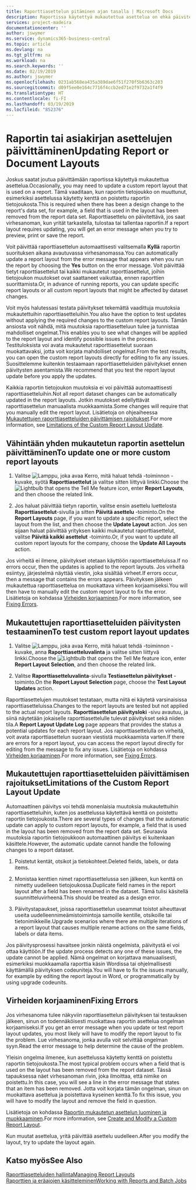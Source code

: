 ```yaml
---
title: Raporttiasettelun pitäminen ajan tasalla | Microsoft Docs
description: Raportissa käytettyä mukautettua asettelua on ehkä päivitettävä. Tämä vaaditaan, kun raportin tietojoukko on muuttunut, esimerkiksi asettelussa käytetty kenttä on poistettu raportin tietojoukosta.
services: project-madeira
documentationcenter: ''
author: jswymer
ms.service: dynamics365-business-central
ms.topic: article
ms.devlang: na
ms.tgt_pltfrm: na
ms.workload: na
ms.search.keywords: ''
ms.date: 02/19/2019
ms.author: jswymer
ms.openlocfilehash: 0231ab568ea435a389dae6f51f270f5b6363c203
ms.sourcegitcommit: d09f5ee0e164c7716f4ccb2ed71e2f9732a1f4f9
ms.translationtype: HT
ms.contentlocale: fi-FI
ms.lasthandoff: 03/19/2019
ms.locfileid: "852376"
---
```

# <a name="updating-report-or-document-layouts"></a><span data-ttu-id="3f450-104">Raportin tai asiakirjan asettelujen päivittäminen</span><span class="sxs-lookup"><span data-stu-id="3f450-104">Updating Report or Document Layouts</span></span>
<span data-ttu-id="3f450-105">Joskus saatat joutua päivittämään raportissa käytettyä mukautettua asettelua.</span><span class="sxs-lookup"><span data-stu-id="3f450-105">Occasionally, you may need to update a custom report layout that is used on a report.</span></span> <span data-ttu-id="3f450-106">Tämä vaaditaan, kun raportin tietojoukko on muuttunut, esimerkiksi asettelussa käytetty kenttä on poistettu raportin tietojoukosta.</span><span class="sxs-lookup"><span data-stu-id="3f450-106">This is required when there has been a design change to the report's data set, for example, a field that is used in the layout has been removed from the report data set.</span></span> <span data-ttu-id="3f450-107">Raporttiasettelu on päivitettävä, jos saat virhesanoman, kun yrität tarkastella, tulostaa tai tallentaa raportin.</span><span class="sxs-lookup"><span data-stu-id="3f450-107">If a report layout requires updating, you will get an error message when you try to preview, print or save the report.</span></span>  

<span data-ttu-id="3f450-108">Voit päivittää raporttiasettelun automaattisesti valitsemalla **Kyllä** raportin suorituksen aikana avautuvassa virhesanomassa.</span><span class="sxs-lookup"><span data-stu-id="3f450-108">You can automatically update a report layout from the error message that appears when you run the report by choosing the **Yes** button on the error message.</span></span> <span data-ttu-id="3f450-109">Voit päivittää tietyt raporttiasettelut tai kaikki mukautetut raporttiasettelut, joihin tietojoukon muutokset ovat saattaneet vaikuttaa, ennen raporttien suorittamista.</span><span class="sxs-lookup"><span data-stu-id="3f450-109">Or, in advance of running reports, you can update specific report layouts or all custom report layouts that might be affected by dataset changes.</span></span>  

<span data-ttu-id="3f450-110">Voit myös halutessasi testata päivitykset tekemättä vaadittuja muutoksia mukautettuihin raporttiasetteluihin.</span><span class="sxs-lookup"><span data-stu-id="3f450-110">You also have the option to test updates without applying the required changes to the custom report layouts.</span></span> <span data-ttu-id="3f450-111">Tämän ansiosta voit nähdä, mitä muutoksia raporttiasetteluun tulee ja tunnistaa mahdolliset ongelmat.</span><span class="sxs-lookup"><span data-stu-id="3f450-111">This enables you to see what changes will be applied to the report layout and identify possible issues in the process.</span></span> <span data-ttu-id="3f450-112">Testituloksista voi avata mukautetut raporttiasettelut suoraan muokattavaksi, jotta voit korjata mahdolliset ongelmat.</span><span class="sxs-lookup"><span data-stu-id="3f450-112">From the test results, you can open the custom report layouts directly for editing to fix any issues.</span></span> <span data-ttu-id="3f450-113">Suosittelemme kuitenkin testaamaan raporttiasetteluiden päivitykset ennen päivitysten asentamista.</span><span class="sxs-lookup"><span data-stu-id="3f450-113">We recommend that you test the report layout update before you apply the updates.</span></span>  

<span data-ttu-id="3f450-114">Kaikkia raportin tietojoukon muutoksia ei voi päivittää automaattisesti raporttiasetteluihin.</span><span class="sxs-lookup"><span data-stu-id="3f450-114">Not all report dataset changes can be automatically updated in the report layouts.</span></span> <span data-ttu-id="3f450-115">Jotkin muutokset edellyttävät raporttiasettelun manuaalista muokkaamista.</span><span class="sxs-lookup"><span data-stu-id="3f450-115">Some changes will require that you manually edit the report layout.</span></span> <span data-ttu-id="3f450-116">Lisätietoja on ohjeaiheessa [Mukautettujen raporttiasetteluiden päivittämisen rajoitukset](ui-update-report-layouts.md#UpdateLimitations).</span><span class="sxs-lookup"><span data-stu-id="3f450-116">For more information, see [Limitations of the Custom Report Layout Update](ui-update-report-layouts.md#UpdateLimitations).</span></span>  

## <a name="to-update-one-or-more-custom-report-layouts"></a><span data-ttu-id="3f450-117">Vähintään yhden mukautetun raportin asettelun päivittäminen</span><span class="sxs-lookup"><span data-stu-id="3f450-117">To update one or more custom report layouts</span></span>  

1.  <span data-ttu-id="3f450-118">Valitse ![Lamppu, joka avaa Kerro, mitä haluat tehdä -toiminnon](media/ui-search/search_small.png "Kerro, mitä haluat tehdä") -kuvake, syötä **Raporttiasettelut** ja valitse sitten liittyvä linkki.</span><span class="sxs-lookup"><span data-stu-id="3f450-118">Choose the ![Lightbulb that opens the Tell Me feature](media/ui-search/search_small.png "Tell me what you want to do") icon, enter **Report Layouts**, and then choose the related link.</span></span>  

2.  <span data-ttu-id="3f450-119">Jos haluat päivittää tietyn raportin, valitse ensin asettelu luettelosta **Raporttiasettelut**-sivulla ja sitten **Päivitä asettelu** -toiminto.</span><span class="sxs-lookup"><span data-stu-id="3f450-119">On the **Report Layouts** page, if you want to update a specific report, select the layout from the list, and then choose the **Update Layout** action.</span></span> <span data-ttu-id="3f450-120">Jos sen sijaan haluat päivittää yrityksen kaikki mukautetut raporttiasettelut, valitse **Päivitä kaikki asettelut** -toiminto.</span><span class="sxs-lookup"><span data-stu-id="3f450-120">Or, if you want to update all custom report layouts for the company, choose the **Update All Layouts** action.</span></span>  

<span data-ttu-id="3f450-121">Jos virheitä ei ilmene, päivitykset otetaan käyttöön raporttiasetteluissa.</span><span class="sxs-lookup"><span data-stu-id="3f450-121">If no errors occur, then the updates is applied to the report layouts.</span></span> <span data-ttu-id="3f450-122">Jos virheitä esiintyy, järjestelmä näyttää viestin, joka sisältää virheet.</span><span class="sxs-lookup"><span data-stu-id="3f450-122">If errors occur, then a message that contains the errors appears.</span></span> <span data-ttu-id="3f450-123">Päivityksen jälkeen mukautettua raporttiasettelua on muokattava virheen korjaamiseksi.</span><span class="sxs-lookup"><span data-stu-id="3f450-123">You will then have to manually edit the custom report layout to fix the error.</span></span> <span data-ttu-id="3f450-124">Lisätietoja on kohdassa [Virheiden korjaaminen](ui-update-report-layouts.md#FixErrors).</span><span class="sxs-lookup"><span data-stu-id="3f450-124">For more information, see [Fixing Errors](ui-update-report-layouts.md#FixErrors).</span></span>  

## <a name="to-test-custom-report-layout-updates"></a><span data-ttu-id="3f450-125">Mukautettujen raporttiasetteluiden päivitysten testaaminen</span><span class="sxs-lookup"><span data-stu-id="3f450-125">To test custom report layout updates</span></span>  

1.  <span data-ttu-id="3f450-126">Valitse ![Lamppu, joka avaa Kerro, mitä haluat tehdä -toiminnon](media/ui-search/search_small.png "Kerro, mitä haluat tehdä") -kuvake, anna **Raporttiasetteluvalinta** ja valitse sitten liittyvä linkki.</span><span class="sxs-lookup"><span data-stu-id="3f450-126">Choose the ![Lightbulb that opens the Tell Me feature](media/ui-search/search_small.png "Tell me what you want to do") icon, enter **Report Layout Selection**, and then choose the related link.</span></span>  

2.  <span data-ttu-id="3f450-127">Valitse **Raporttiasetteluvalinta**-sivulla **Testiasettelun päivitykset** -toiminto.</span><span class="sxs-lookup"><span data-stu-id="3f450-127">On the **Report Layout Selection** page, choose the **Test Layout Updates** action.</span></span>  

 <span data-ttu-id="3f450-128">Raporttiasettelujen muutokset testataan, mutta niitä ei käytetä varsinaisissa raporttiasetteluissa.</span><span class="sxs-lookup"><span data-stu-id="3f450-128">Changes to the report layouts are tested but not applied to the actual report layouts.</span></span> <span data-ttu-id="3f450-129">**Raporttiasettelun päivitysloki** -sivu avautuu, ja siinä näytetään jokaiselle raporttiasettelulle tulevat päivitykset sekä niiden tila.</span><span class="sxs-lookup"><span data-stu-id="3f450-129">A **Report Layout Update Log** page appears that provides the status a potential updates for each report layout.</span></span> <span data-ttu-id="3f450-130">Jos raporttiasettelulla on virheitä, voit avata raporttiasettelun suoraan viestistä muokkaamista varten.</span><span class="sxs-lookup"><span data-stu-id="3f450-130">If there are errors for a report layout, you can access the report layout directly for editing from the message to fix any issues.</span></span> <span data-ttu-id="3f450-131">Lisätietoja on kohdassa [Virheiden korjaaminen](ui-update-report-layouts.md#FixErrors).</span><span class="sxs-lookup"><span data-stu-id="3f450-131">For more information, see [Fixing Errors](ui-update-report-layouts.md#FixErrors).</span></span>  

##  <a name="UpdateLimitations"></a> <span data-ttu-id="3f450-132">Mukautettujen raporttiasetteluiden päivittämisen rajoitukset</span><span class="sxs-lookup"><span data-stu-id="3f450-132">Limitations of the Custom Report Layout Update</span></span>  
 <span data-ttu-id="3f450-133">Automaattinen päivitys voi tehdä monenlaisia muutoksia mukautettuihin raporttiasetteluihin, kuten jos asettelussa käytettävä kenttä on poistettu raportin tietojoukosta.</span><span class="sxs-lookup"><span data-stu-id="3f450-133">There are several types of changes that the automatic update can apply to custom report layouts, for example, a field that is used in the layout has been removed from the report data set.</span></span> <span data-ttu-id="3f450-134">Seuraavia muutoksia raportin tietojoukkoon automaattinen päivitys ei kuitenkaan käsittele.</span><span class="sxs-lookup"><span data-stu-id="3f450-134">However, the automatic update cannot handle the following changes to a report dataset.</span></span>  

1.  <span data-ttu-id="3f450-135">Poistetut kentät, otsikot ja tietokohteet.</span><span class="sxs-lookup"><span data-stu-id="3f450-135">Deleted fields, labels, or data items.</span></span>  

2.  <span data-ttu-id="3f450-136">Monistaa kenttien nimet raporttiasettelussa sen jälkeen, kun kenttä on nimetty uudelleen tietojoukossa.</span><span class="sxs-lookup"><span data-stu-id="3f450-136">Duplicate field names in the report layout after a field has been renamed in the dataset.</span></span> <span data-ttu-id="3f450-137">Tämä tulisi käsitellä suunnitteluvirheenä.</span><span class="sxs-lookup"><span data-stu-id="3f450-137">This should be treated as a design error.</span></span>  

3.  <span data-ttu-id="3f450-138">Päivitystapaukset, joissa raporttiasettelun useammat toistot aiheuttavat useita uudelleennimeämistoimintoja samoille kentille, otsikoille tai tietonimikkeille.</span><span class="sxs-lookup"><span data-stu-id="3f450-138">Upgrade scenarios where there are multiple iterations of a report layout that causes multiple rename actions on the same fields, labels or data items.</span></span>  

 <span data-ttu-id="3f450-139">Jos päivitysprosessi havaitsee jonkin näistä ongelmista, päivitystä ei voi ottaa käyttöön.</span><span class="sxs-lookup"><span data-stu-id="3f450-139">If the update process detects any one of these issues, the update cannot be applied.</span></span> <span data-ttu-id="3f450-140">Nämä ongelmat on korjattava manuaalisesti, esimerkiksi muokkaamalla raporttia käsin Wordissa tai ohjelmallisesti käyttämällä päivityksen codeuniteja.</span><span class="sxs-lookup"><span data-stu-id="3f450-140">You will have to fix the issues manually, for example by editing the report layout in Word, or programmatically by using upgrade codeunits.</span></span>  

##  <a name="FixErrors"></a> <span data-ttu-id="3f450-141">Virheiden korjaaminen</span><span class="sxs-lookup"><span data-stu-id="3f450-141">Fixing Errors</span></span>  
 <span data-ttu-id="3f450-142">Jos virhesanoma tulee näkyviin raporttiasettelun päivityksen tai testauksen jälkeen, sinun on todennäköisesti muokattava raportin asettelua ongelman korjaamiseksi.</span><span class="sxs-lookup"><span data-stu-id="3f450-142">If you get an error message when you update or test report layout updates, you most likely will have to modify the report layout to fix the problem.</span></span> <span data-ttu-id="3f450-143">Lue virhesanoma, jonka avulla voit selvittää ongelman syyn.</span><span class="sxs-lookup"><span data-stu-id="3f450-143">Read the error message to help determine the cause of the problem.</span></span>  

 <span data-ttu-id="3f450-144">Yleisin ongelma ilmenee, kun asettelussa käytetty kenttä on poistettu raportin tietojoukosta.</span><span class="sxs-lookup"><span data-stu-id="3f450-144">The most typical problem occurs when a field that is used on the layout has been removed from the report dataset.</span></span> <span data-ttu-id="3f450-145">Tässä tapauksessa näet virhesanoman rivin, joka ilmoittaa, että nimike on poistettu.</span><span class="sxs-lookup"><span data-stu-id="3f450-145">In this case, you will see a line in the error message that states that an item has been removed.</span></span> <span data-ttu-id="3f450-146">Jotta voit korjata tämän ongelman, sinun on muokattava asettelua ja poistettava kyseinen kenttä.</span><span class="sxs-lookup"><span data-stu-id="3f450-146">To fix this issue, you will have to modify the layout and remove the field in question.</span></span>  

 <span data-ttu-id="3f450-147">Lisätietoja on kohdassa [Raportin mukautetun asettelun luominen ja muokkaaminen](ui-how-create-custom-report-layout.md#ModifyCustomLayout).</span><span class="sxs-lookup"><span data-stu-id="3f450-147">For more information, see [Create and Modify a Custom Report Layout](ui-how-create-custom-report-layout.md#ModifyCustomLayout).</span></span>  

 <span data-ttu-id="3f450-148">Kun muutat asettelua, yritä päivittää asettelu uudelleen.</span><span class="sxs-lookup"><span data-stu-id="3f450-148">After you modify the layout, try to update the layout again.</span></span>  

## <a name="see-also"></a><span data-ttu-id="3f450-149">Katso myös</span><span class="sxs-lookup"><span data-stu-id="3f450-149">See Also</span></span>  
 [<span data-ttu-id="3f450-150">Raporttiasetteluiden hallinta</span><span class="sxs-lookup"><span data-stu-id="3f450-150">Managing Report Layouts</span></span>](ui-manage-report-layouts.md)  
 [<span data-ttu-id="3f450-151">Raporttien ja eräajojen käsitteleminen</span><span class="sxs-lookup"><span data-stu-id="3f450-151">Working with Reports and Batch Jobs</span></span>](ui-work-report.md)  
